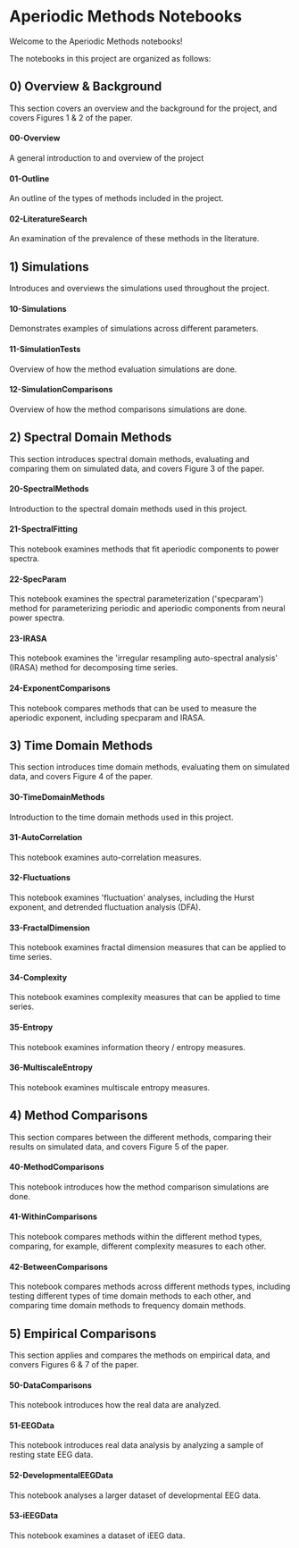 # Aperiodic Methods Notebooks

Welcome to the Aperiodic Methods notebooks!

The notebooks in this project are organized as follows:

## 0) Overview & Background

This section covers an overview and the background for the project, and covers Figures 1 & 2 of the paper.

#### 00-Overview

A general introduction to and overview of the project

#### 01-Outline

An outline of the types of methods included in the project.

#### 02-LiteratureSearch

An examination of the prevalence of these methods in the literature.

## 1) Simulations

Introduces and overviews the simulations used throughout the project.

#### 10-Simulations

Demonstrates examples of simulations across different parameters.

#### 11-SimulationTests

Overview of how the method evaluation simulations are done.

#### 12-SimulationComparisons

Overview of how the method comparisons simulations are done.

## 2) Spectral Domain Methods

This section introduces spectral domain methods, evaluating and comparing them on simulated data, and covers Figure 3 of the paper.

#### 20-SpectralMethods

Introduction to the spectral domain methods used in this project.

#### 21-SpectralFitting

This notebook examines methods that fit aperiodic components to power spectra.

#### 22-SpecParam

This notebook examines the spectral parameterization ('specparam') method for parameterizing periodic and aperiodic components from neural power spectra.

#### 23-IRASA

This notebook examines the 'irregular resampling auto-spectral analysis' (IRASA) method for decomposing time series.

#### 24-ExponentComparisons

This notebook compares methods that can be used to measure the aperiodic exponent, including specparam and IRASA.

## 3) Time Domain Methods

This section introduces time domain methods, evaluating them on simulated data, and covers Figure 4 of the paper.

#### 30-TimeDomainMethods

Introduction to the time domain methods used in this project.

#### 31-AutoCorrelation

This notebook examines auto-correlation measures.

#### 32-Fluctuations

This notebook examines 'fluctuation' analyses, including the Hurst exponent, and detrended fluctuation analysis (DFA).

#### 33-FractalDimension

This notebook examines fractal dimension measures that can be applied to time series.

#### 34-Complexity

This notebook examines complexity measures that can be applied to time series.

#### 35-Entropy

This notebook examines information theory / entropy measures.

#### 36-MultiscaleEntropy

This notebook examines multiscale entropy measures.

## 4) Method Comparisons

This section compares between the different methods, comparing their results on simulated data, and covers Figure 5 of the paper.

#### 40-MethodComparisons

This notebook introduces how the method comparison simulations are done.

#### 41-WithinComparisons

This notebook compares methods within the different method types, comparing, for example, different complexity measures to each other.

#### 42-BetweenComparisons

This notebook compares methods across different methods types, including testing different types of time domain methods to each other, and comparing time domain methods to frequency domain methods.

## 5) Empirical Comparisons

This section applies and compares the methods on empirical data, and convers Figures 6 & 7 of the paper.

#### 50-DataComparisons

This notebook introduces how the real data are analyzed.

#### 51-EEGData

This notebook introduces real data analysis by analyzing a sample of resting state EEG data.

#### 52-DevelopmentalEEGData

This notebook analyses a larger dataset of developmental EEG data.

#### 53-iEEGData

This notebook examines a dataset of iEEG data.
